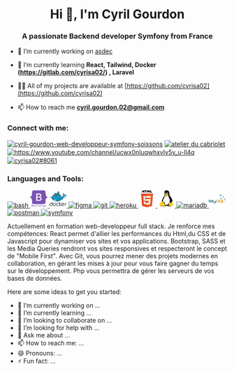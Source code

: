 <h1 align="center">Hi 👋, I'm Cyril Gourdon</h1>
<h3 align="center">A passionate Backend developer Symfony from France</h3>

- 🔭 I’m currently working on [asdec](https://github.com/cyrisa02/asdec)

- 🌱 I’m currently learning **React, Tailwind, Docker (https://gitlab.com/cyrisa02/) , Laravel**

- 👨‍💻 All of my projects are available at [https://github.com/cyrisa02](https://github.com/cyrisa02)

- 📫 How to reach me **cyril.gourdon.02@gmail.com**

<h3 align="left">Connect with me:</h3>
<p align="left">
<a href="https://linkedin.com/in/cyril-gourdon-web-developpeur-symfony-soissons" target="blank"><img align="center" src="https://raw.githubusercontent.com/rahuldkjain/github-profile-readme-generator/master/src/images/icons/Social/linked-in-alt.svg" alt="cyril-gourdon-web-developpeur-symfony-soissons" height="30" width="40" /></a>
<a href="https://fb.com/atelier du cabriolet" target="blank"><img align="center" src="https://raw.githubusercontent.com/rahuldkjain/github-profile-readme-generator/master/src/images/icons/Social/facebook.svg" alt="atelier du cabriolet" height="30" width="40" /></a>
<a href="https://www.youtube.com/c/https://www.youtube.com/channel/ucwx0nluqwhxvly5v_u-ll4q" target="blank"><img align="center" src="https://raw.githubusercontent.com/rahuldkjain/github-profile-readme-generator/master/src/images/icons/Social/youtube.svg" alt="https://www.youtube.com/channel/ucwx0nluqwhxvly5v_u-ll4q" height="30" width="40" /></a>
<a href="https://discord.gg/cyrisa02#8061" target="blank"><img align="center" src="https://raw.githubusercontent.com/rahuldkjain/github-profile-readme-generator/master/src/images/icons/Social/discord.svg" alt="cyrisa02#8061" height="30" width="40" /></a>
</p>

<h3 align="left">Languages and Tools:</h3>
<p align="left"> <a href="https://www.gnu.org/software/bash/" target="_blank" rel="noreferrer"> <img src="https://www.vectorlogo.zone/logos/gnu_bash/gnu_bash-icon.svg" alt="bash" width="40" height="40"/> </a> <a href="https://getbootstrap.com" target="_blank" rel="noreferrer"> <img src="https://raw.githubusercontent.com/devicons/devicon/master/icons/bootstrap/bootstrap-plain-wordmark.svg" alt="bootstrap" width="40" height="40"/> <a href="https://www.docker.com/" target="_blank" rel="noreferrer"> <img src="https://raw.githubusercontent.com/devicons/devicon/master/icons/docker/docker-original-wordmark.svg" alt="docker" width="40" height="40"/> </a> </a> <a href="https://www.figma.com/" target="_blank" rel="noreferrer"> <img src="https://www.vectorlogo.zone/logos/figma/figma-icon.svg" alt="figma" width="40" height="40"/> </a> <a href="https://git-scm.com/" target="_blank" rel="noreferrer"> <img src="https://www.vectorlogo.zone/logos/git-scm/git-scm-icon.svg" alt="git" width="40" height="40"/> </a> <a href="https://heroku.com" target="_blank" rel="noreferrer"> <img src="https://www.vectorlogo.zone/logos/heroku/heroku-icon.svg" alt="heroku" width="40" height="40"/> </a> <a href="https://www.w3.org/html/" target="_blank" rel="noreferrer"> <img src="https://raw.githubusercontent.com/devicons/devicon/master/icons/html5/html5-original-wordmark.svg" alt="html5" width="40" height="40"/> </a> <a href="https://www.linux.org/" target="_blank" rel="noreferrer"> <img src="https://raw.githubusercontent.com/devicons/devicon/master/icons/linux/linux-original.svg" alt="linux" width="40" height="40"/> </a> <a href="https://mariadb.org/" target="_blank" rel="noreferrer"> <img src="https://www.vectorlogo.zone/logos/mariadb/mariadb-icon.svg" alt="mariadb" width="40" height="40"/> </a> <a href="https://www.mysql.com/" target="_blank" rel="noreferrer"> <img src="https://raw.githubusercontent.com/devicons/devicon/master/icons/mysql/mysql-original-wordmark.svg" alt="mysql" width="40" height="40"/> </a> <a href="https://postman.com" target="_blank" rel="noreferrer"> <img src="https://www.vectorlogo.zone/logos/getpostman/getpostman-icon.svg" alt="postman" width="40" height="40"/> </a> <a href="https://symfony.com" target="_blank" rel="noreferrer"> <img src="https://symfony.com/logos/symfony_black_03.svg" alt="symfony" width="40" height="40"/> </a> </p>


Actuellement en formation web-developpeur full stack. Je renforce mes compétences:
React permet d'allier les performances du Html,du CSS et de Javascript pour dynamiser vos sites et vos applications.
Bootstrap, SASS et les Media Queries rendront vos sites responsives et respecteront le concept de "Mobile First".
Avec Git, vous pourrez mener des projets modernes en collaboration, en gérant les mises à jour pour vous faire gagner du temps sur le développement.
Php vous permettra de gérer les serveurs de vos bases de données.

Here are some ideas to get you started:

- 🔭 I’m currently working on ...
- 🌱 I’m currently learning ...
- 👯 I’m looking to collaborate on ...
- 🤔 I’m looking for help with ...
- 💬 Ask me about ...
- 📫 How to reach me: ...
- 😄 Pronouns: ...
- ⚡ Fun fact: ...

